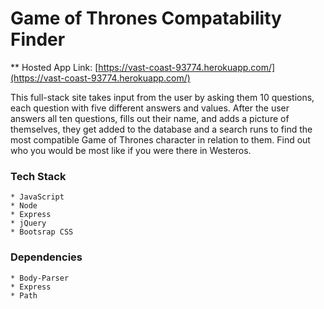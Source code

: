# Game of Thrones Compatability Finder
** Hosted App Link: [https://vast-coast-93774.herokuapp.com/](https://vast-coast-93774.herokuapp.com/)

This full-stack site takes input from the user by asking them 10 questions, each question with five different answers and values. After the user answers all ten questions, fills out their name, and adds a picture of themselves, they get added to the database and a search runs to find the most compatible Game of Thrones character in relation to them. Find out who you would be most like if you were there in Westeros.

### Tech Stack
    * JavaScript
    * Node
    * Express
    * jQuery
    * Bootsrap CSS

### Dependencies
    * Body-Parser
    * Express
    * Path